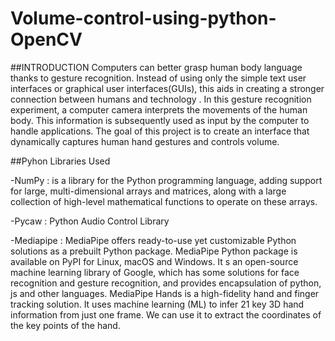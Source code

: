 # Volume-control-using-python-OpenCV
##INTRODUCTION
Computers can better grasp human body language thanks to gesture recognition. Instead of using only the simple text user interfaces or graphical user interfaces(GUIs), this aids in creating a stronger connection between humans and technology . In this gesture recognition experiment, a computer camera interprets the movements of the human body. This information is subsequently used as input by the computer to handle applications. The goal of this project is to create an interface that dynamically captures human hand gestures and controls volume.

##Pyhon Libraries Used

-NumPy : is a library for the Python programming language, adding support for large, multi-dimensional arrays and matrices, along with a large collection of high-level mathematical functions to operate on these arrays.

-Pycaw : Python Audio Control Library

-Mediapipe : MediaPipe offers ready-to-use yet customizable Python solutions as a prebuilt Python package. MediaPipe Python package is available on PyPI for Linux, macOS and Windows. It s an open-source machine learning library of Google, which has some solutions for face recognition and gesture recognition, and provides encapsulation of python, js and other languages. MediaPipe Hands is a high-fidelity hand and finger tracking solution. It uses machine learning (ML) to infer 21 key 3D hand information from just one frame. We can use it to extract the coordinates of the key points of the hand. 

